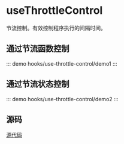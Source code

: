 # useThrottleControl

节流控制。有效控制程序执行的间隔时间。

## 通过节流函数控制

::: demo
hooks/use-throttle-control/demo1
:::

## 通过节流状态控制

::: demo
hooks/use-throttle-control/demo2
:::

## 源码

[源代码](https://github.com/nixwai/mortise-tenon/blob/main/packages/hooks/use-throttle-control/index.ts)
